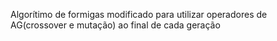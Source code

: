 Algorítimo de formigas modificado para utilizar operadores de AG(crossover e mutação) ao final de cada geração

